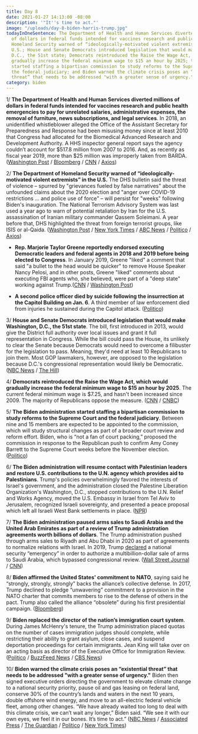```yaml
---
title: Day 8
date: 2021-01-27 14:13:00 -08:00
description: '"It''s time to act."'
image: "/uploads/day-8-biden-harris-trump.jpg"
todayInOneSentence: The Department of Health and Human Services diverted millions
  of dollars in federal funds intended for vaccines research and public health emergencies;
  Homeland Security warned of “ideologically-motivated violent extremists” in the
  U.S.; House and Senate Democrats introduced legislation that would make Washington,
  D.C., the 51st state; Democrats reintroduced the Raise the Wage Act, which would
  gradually increase the federal minimum wage to $15 an hour by 2025; the Biden administration
  started staffing a bipartisan commission to study reforms to the Supreme Court and
  the federal judiciary; and Biden warned the climate crisis poses an “existential
  threat” that needs to be addressed "with a greater sense of urgency."
category: biden
---
```


1/ **The Department of Health and Human Services diverted millions of dollars in federal funds intended for vaccines research and public health emergencies to pay for unrelated salaries, administrative expenses, the removal of furniture, news subscriptions, and legal services**. In 2018, an unidentified whistleblower alleged the Office of the Assistant Secretary for Preparedness and Response had been misusing money since at least 2010 that Congress had allocated for the Biomedical Advanced Research and Development Authority. A HHS inspector general report says the agency couldn’t account for $517.8 million from 2007 to 2016. And, as recently as fiscal year 2019, more than $25 million was improperly taken from BARDA. ([Washington Post](https://www.washingtonpost.com/health/2021/01/27/barda-health-funds-misappropiated/) / [Bloomberg](https://www.bloomberg.com/news/articles/2021-01-27/trump-trial-without-chief-justice-lets-gop-talk-optics-not-riot?sref=MIBMEEoj) / [CNN](https://www.cnn.com/2021/01/27/politics/hhs-inspector-report-general-vaccine-development-funds/index.html) / [Axios](https://www.axios.com/hhs-misused-millions-dollars-intended-public-health-vaccine-research-d9756b89-05ad-4126-9f97-a7e91123c23b.html))

2/ **The Department of Homeland Security warned of “ideologically-motivated violent extremists” in the U.S.** The DHS bulletin said the threat of violence – spurred by "grievances fueled by false narratives" about the unfounded claims about the 2020 election and "anger over COVID-19 restrictions ... and police use of force" – will persist for "weeks" following Biden's inauguration. The National Terrorism Advisory System was last used a year ago to warn of potential retaliation by Iran for the U.S. assassination of Iranian military commander Qassem Soleimani. A year before that, DHS highlighted the threat from foreign terrorist groups, like ISIS or al-Qaida. ([Washington Post](https://www.washingtonpost.com/national/homeland-security-bulletin-warns-americans-about-violence-by-grievance-fueled-domestic-extremists/2021/01/27/4182f864-60c3-11eb-ac8f-4ae05557196e_story.html) / [New York Times](https://www.nytimes.com/2021/01/27/us/capitol-riot-domestic-terrorism.html) / [ABC News](https://abcnews.go.com/Politics/dhs-federal-alert-system-1st-time-year-warn/story?id=75517886) / [Politico](https://www.politico.com/news/2021/01/27/dhs-warns-continued-violence-domestic-extremists-463161) / [Axios](https://www.axios.com/capitol-riot-domestic-extremism-dhs-heightened-threat-9aa0358c-05a3-47b7-ac87-77e4a7a2a800.html))

* **Rep. Marjorie Taylor Greene reportedly endorsed executing Democratic leaders and federal agents in 2018 and 2019 before being elected to Congress**. In January 2019, Greene "liked" a comment that said "a bullet to the head would be quicker" to remove House Speaker Nancy Pelosi, and in other posts, Greene "liked" comments about executing FBI agents who, she believed, were part of a "deep state" working against Trump.([CNN](https://www.cnn.com/2021/01/26/politics/marjorie-taylor-greene-democrats-violence/index.html) / [Washington Post](https://www.washingtonpost.com/politics/2021/01/26/marjorie-taylor-greene-facebook-violence/))

* **A second police officer died by suicide following the insurrection at the Capitol Building on Jan. 6**. A third member of law enforcement died from injuries he sustained during the Capitol attack. ([Politico](https://www.politico.com/news/2021/01/27/second-officer-suicide-following-capitol-riot-463123))

3/ **House and Senate Democrats introduced legislation that would make Washington, D.C., the 51st state**. The bill, first introduced in 2013, would give the District full authority over local issues and grant it full representation in Congress. While the bill could pass the House, its unlikely to clear the Senate because Democrats would need to overcome a filibuster for the legislation to pass. Meaning, they'd need at least 10 Republicans to join them. Most GOP lawmakers, however, are opposed to the legislation because D.C.'s congressional representation would likely be Democratic. ([NBC News](https://www.nbcnews.com/politics/congress/democrats-introduce-bill-make-washington-dc-51st-state-n1255841) / [The Hill](https://thehill.com/homenews/campaign/536052-senate-democrats-reintroduce-dc-statehood-bill))

4/ **Democrats reintroduced the Raise the Wage Act, which would gradually increase the federal minimum wage to $15 an hour by 2025**. The current federal minimum wage is $7.25, and hasn't been increased since 2009. The majority of Republicans oppose the measure. ([CNN](https://www.cnn.com/2021/01/26/politics/congress-15-dollar-minimum-wage-increase-democrats/index.html) / [CNBC](https://www.cnbc.com/2021/01/26/democrats-reintroduce-15-minimum-wage-bill-with-unified-control-of-congress.html))

5/ **The Biden administration started staffing a bipartisan commission to study reforms to the Supreme Court and the federal judiciary**. Between nine and 15 members are expected to be appointed to the commission, which will study structural changes as part of a broader court review and reform effort. Biden, who is “not a fan of court packing,” proposed the commission in response to the Republican push to confirm Amy Coney Barrett to the Supreme Court weeks before the November election. ([Politico](https://www.politico.com/news/2021/01/27/biden-supreme-court-reform-463126))

6/ **The Biden administration will resume contact with Palestinian leaders and restore U.S. contributions to the U.N. agency which provides aid to Palestinians**. Trump's policies overwhelmingly favored the interests of Israel's government, and the administration closed the Palestine Liberation Organization's Washington, D.C., stopped contributions to the U.N. Relief and Works Agency, moved the U.S. Embassy in Israel from Tel Aviv to Jerusalem, recognized Israeli sovereignty, and presented a peace proposal which left all Israeli West Bank settlements in place. ([NPR](https://www.npr.org/sections/biden-transition-updates/2021/01/26/960900951/biden-administration-restores-aid-to-palestinians-reversing-trump-policy))

7/ **The Biden administration paused arms sales to Saudi Arabia and the United Arab Emirates as part of a review of Trump administration agreements worth billions of dollars**. The Trump administration pushed through arms sales to Riyadh and Abu Dhabi in 2020 as part of agreements to normalize relations with Israel. In 2019, Trump [declared](https://whatthefuckjusthappenedtoday.com/2019/05/28/day-859/#5-trump-claimed-a-national-security) a national security “emergency” in order to authorize a multibillion-dollar sale of arms to Saudi Arabia, which bypassed congressional review. ([Wall Street Journal](https://www.wsj.com/articles/biden-freezes-u-s-arms-sales-to-saudi-arabia-uae-11611773191) / [CNN](https://www.cnn.com/2021/01/27/politics/us-pauses-saudi-uae-arms-sales/index.html))

8/ **Biden affirmed the United States' commitment to NATO**, saying said he “strongly, strongly, strongly” backs the alliance’s collective defense. In 2017, Trump declined to pledge “unwavering” commitment to a provision in the NATO charter that commits members to rise to the defense of others in the pact. Trump also called the alliance “obsolete” during his first presidential campaign. ([Bloomberg](https://www.bloomberg.com/news/articles/2021-01-27/biden-backs-nato-strongly-strongly-strongly-in-video-message?sref=MIBMEEoj))

9/ **Biden replaced the director of the nation’s immigration court system**. During James McHenry's tenure, the Trump administration placed quotas on the number of cases immigration judges should complete, while restricting their ability to grant asylum, close cases, and suspend deportation proceedings for certain immigrants. Jean King will take over on an acting basis as director of the Executive Office for Immigration Review. ([Politico](https://www.politico.com/news/2021/01/27/biden-replaces-immigration-court-463053) / [BuzzFeed News](https://www.buzzfeednews.com/article/hamedaleaziz/james-mchenry-immigration-courts-steps-down) / [CBS News](https://www.cbsnews.com/news/james-mchenry-immigration-courts-head-stepping-down/))

10/ **Biden warned the climate crisis poses an “existential threat” that needs to be addressed "with a greater sense of urgency."** Biden then signed executive orders directing the government to elevate climate change to a national security priority, pause oil and gas leasing on federal land, conserve 30% of the country’s lands and waters in the next 10 years, double offshore wind energy, and move to an all-electric federal vehicle fleet, among other changes. “We have already waited too long to deal with this climate crisis, we can’t wait any longer,” Biden said. “We see it with our own eyes, we feel it in our bones. It’s time to act.” ([NBC News](https://www.nbcnews.com/politics/white-house/biden-sign-executive-actions-climate-change-n1255814) / [Associated Press](https://apnews.com/article/joe-biden-climate-change-executive-order-e465713362ebbd82bf98acb65a66ea84) / [The Guardian](https://www.theguardian.com/us-news/2021/jan/27/joe-biden-climate-change-executive-orders) / [Politico](https://www.politico.com/news/2021/01/27/biden-climate-orders-energy-463051) / [New York Times](https://www.nytimes.com/2021/01/27/climate/climate-change-biden-kerry.html))